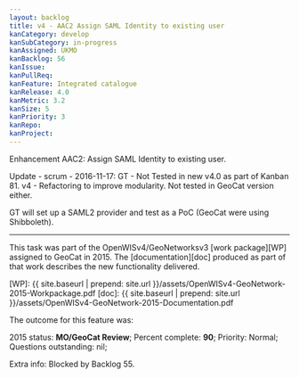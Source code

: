 ```yaml
---
layout: backlog
title: v4 - AAC2 Assign SAML Identity to existing user
kanCategory: develop
kanSubCategory: in-progress
kanAssigned: UKMO
kanBacklog: 56
kanIssue:
kanPullReq:
kanFeature: Integrated catalogue
kanRelease: 4.0
kanMetric: 3.2
kanSize: 5
kanPriority: 3
kanRepo:
kanProject:
---
```

Enhancement AAC2: Assign SAML Identity to existing user.

Update - scrum - 2016-11-17: GT - Not Tested in new v4.0 as part of Kanban 81. v4 - Refactoring to improve modularity.
Not tested in GeoCat version either.

GT will set up a SAML2 provider and test as a PoC (GeoCat were using Shibboleth).

---

This task was part of the OpenWISv4/GeoNetworksv3 [work package][WP] assigned to GeoCat in 2015.  The [documentation][doc] produced as part of that work describes the new functionality delivered.

[WP]: {{ site.baseurl | prepend: site.url }}/assets/OpenWISv4-GeoNetwork-2015-Workpackage.pdf
[doc]: {{ site.baseurl | prepend: site.url }}/assets/OpenWISv4-GeoNetwork-2015-Documentation.pdf

The outcome for this feature was:

2015 status: **MO/GeoCat Review**; Percent complete: **90**; Priority: Normal; Questions outstanding: nil;

Extra info: Blocked by Backlog 55.

